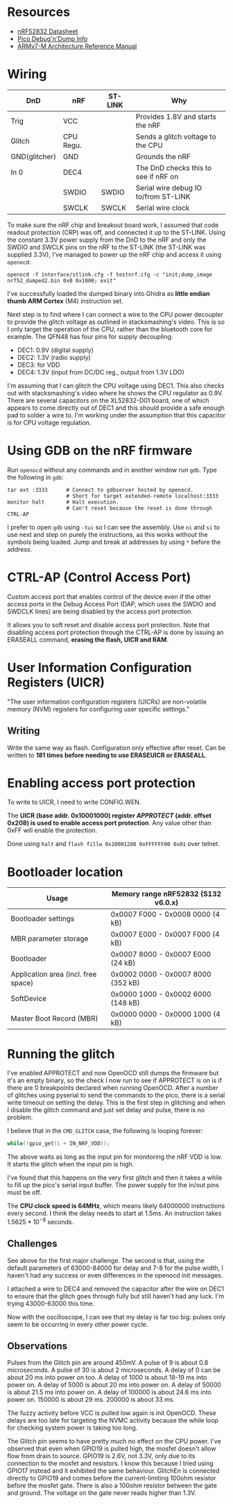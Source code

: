 # Resources

- [nRF52832 Datasheet](https://infocenter.nordicsemi.com/pdf/nRF52832_PS_v1.4.pdf)
- [Pico Debug'n'Dump Info](https://pdnd.stacksmashing.net/)
- [ARMv7-M Architecture Reference Manual](https://developer.arm.com/documentation/ddi0403/d?lang=en)

# Wiring

| DnD          | nRF      | ST-LINK | Why                                   |
|--------------|----------|---------|---------------------------------------|
| Trig         | VCC      |         | Provides 1.8V and starts the nRF      |
| Glitch       | CPU Regu.|         | Sends a glitch voltage to the CPU     |
| GND(glitcher)| GND      |         | Grounds the nRF                       |
| In 0         | DEC4     |         | The DnD checks this to see if nRF on  |
|              | SWDIO    | SWDIO   | Serial wire debug IO to/from ST-LINK  |
|              | SWCLK    | SWCLK   | Serial wire clock                     |


To make sure the nRF chip and breakout board work, I assumed that code readout protection (CRP) was off, and connected it up to the ST-LINK. Using the constant 3.3V power supply from the DnD to the nRF and only the SWDIO and SWCLK pins on the nRF to the ST-LINK (the ST-LINK was supplied 3.3V), I've managed to power up the nRF chip and access it using `openocd`:

```
openocd -f interface/stlink.cfg -f testnrf.cfg -c "init;dump_image nrf52_dumped2.bin 0x0 0x1000; exit"
```

I've successfully loaded the dumped binary into Ghidra as **little endian thumb ARM Cortex** (M4) instruction set.

Next step is to find where I can connect a wire to the CPU power decoupler to provide the glitch voltage as outlined in stacksmashing's video.
This is so I only target the operation of the CPU, rather than the bluetooth core for example.
The QFN48 has four pins for supply decoupling:

- DEC1: 0.9V (digital supply)
- DEC2: 1.3V (radio supply)
- DEC3: for VDD
- DEC4: 1.3V (input from DC/DC reg., output from 1.3V LDO)

I'm assuming that I can glitch the CPU voltage using DEC1.
This also checks out with stacksmashing's video where he shows the CPU regulator as 0.9V.
There are several capacitors on the XL52832-D01 board, one of which appears to come directly out of DEC1 and this should provide a safe enough pad to solder a wire to.
I'm working under the assumption that this capacitor is for CPU voltage regulation.

# Using GDB on the nRF firmware

Run `openocd` without any commands and in another window run `gdb`.
Type the following in `gdb`:

```
tar ext :3333      # Connect to gdbserver hosted by openocd.
                   # Short for target extended-remote localhost:3333
monitor halt       # Halt execution.
                   # Can't reset because the reset is done through CTRL-AP
```

I prefer to open `gdb` using `-tui` so I can see the assembly.
Use `ni` and `si` to use next and step on purely the instructions, as this works without the symbols being loaded.
Jump and break at addresses by using `*` before the address.

# CTRL-AP (Control Access Port)

Custom access port that enables control of the device even if the other access ports in the Debug Access Port (DAP, which uses the SWDIO and SWDCLK lines) are being disabled by the access port protection.

It allows you to soft reset and disable access port protection.
Note that disabling access port protection through the CTRL-AP is done by issuing an ERASEALL command, **erasing the flash, UICR and RAM**.

# User Information Configuration Registers (UICR)

"The user information configuration registers (UICRs) are non-volatile memory (NVM) registers for configuring user specific settings."

## Writing

Write the same way as flash.
Configuration only effective after reset.
Can be written to **181 times before needing to use ERASEUICR or ERASEALL**.

# Enabling access port protection

To write to UICR, I need to write CONFIG.WEN.

The **UICR (base addr. 0x10001000) register *APPROTECT* (addr. offset 0x208) is used to enable access port protection**.
Any value other than 0xFF will enable the protection.

Done using `halt` and `flash fillw 0x10001208 0xFFFFFF00 0x01` over telnet.

# Bootloader location

| Usage                               | Memory range nRF52832 (S132 v6.0.x) |
| ----------------------------------- | ----------------------------------- |
| Bootloader settings                 | 0x0007 F000 - 0x0008 0000 (4 kB)    |
| MBR parameter storage               | 0x0007 E000 - 0x0007 F000 (4 kB)    |
| Bootloader                          | 0x0007 8000 - 0x0007 E000 (24 kB)   |
| Application area (incl. free space) | 0x0002 0000 - 0x0007 8000 (352 kB)  |
| SoftDevice                          | 0x0000 1000 - 0x0002 6000 (148 kB)  |
| Master Boot Record (MBR)            | 0x0000 0000 - 0x0000 1000 (4 kB)    |

# Running the glitch

I've enabled APPROTECT and now OpenOCD still dumps the firmware but it's an empty binary, so the check I now run to see if APPROTECT is on is if there are 0 breakpoints declared when running OpenOCD.
After a number of glitches using pyserial to send the commands to the pico, there is a serial write timeout on setting the delay.
This is the first step in glitching and when I disable the glitch command and just set delay and pulse, there is no problem.

I believe that in the `CMD_GLITCH` case, the following is looping forever:

```c
while(!gpio_get(1 + IN_NRF_VDD));
```

The above waits as long as the input pin for monitoring the nRF VDD is low.
It starts the glitch when the input pin is high.

I've found that this happens on the very first glitch and then it takes a while to fill up the pico's serial input buffer.
The power supply for the in/out pins must be off.

The **CPU clock speed is 64MHz**, which means likely 64000000 instructions every second.
I think the delay needs to start at 1.5ms.
An instruction takes $1.5625*10^{-8}$ seconds.

## Challenges

See above for the first major challenge.
The second is that, using the default parameters of 63000-84000 for delay and 7-8 for the pulse width, I haven't had any success or even differences in the openocd init messages.

I attached a wire to DEC4 and removed the capacitor after the wire on DEC1 to ensure that the glitch goes through fully but still haven't had any luck.
I'm trying 43000-63000 this time.

Now with the oscilloscope, I can see that my delay is far too big: pulses only seem to be occurring in every other power cycle.

## Observations

Pulses from the Glitch pin are around 450mV.
A pulse of 9 is about 0.8 microseconds.
A pulse of 30 is about 2 microseconds.
A delay of 0 can be about 20 ms into power on too.
A delay of 1000 is about 18-19 ms into power on.
A delay of 5000 is about 20 ms into power on.
A delay of 50000 is about 21.5 ms into power on.
A delay of 100000 is about 24.6 ms into power on.
150000 is about 29 ms.
200000 is about 33 ms.

The fuzzy activity before VCC is pulled low again is init OpenOCD.
These delays are too late for targeting the NVMC activity because the while loop for checking system power is taking too long.

The Glitch pin seems to have pretty much no effect on the CPU power.
I've observed that even when GPIO19 is pulled high, the mosfet doesn't allow flow from drain to source.
GPIO19 is 2.6V, not 3.3V, only due to its connection to the mosfet and resistors.
I know this because I tried using GPIO17 instead and it exhibited the same behaviour.
GlitchEn is connected directly to GPIO19 and comes before the current-limiting 100ohm resistor before the mosfet gate.
There is also a 100ohm resistor between the gate and ground.
The voltage on the gate never reads higher than 1.3V.
